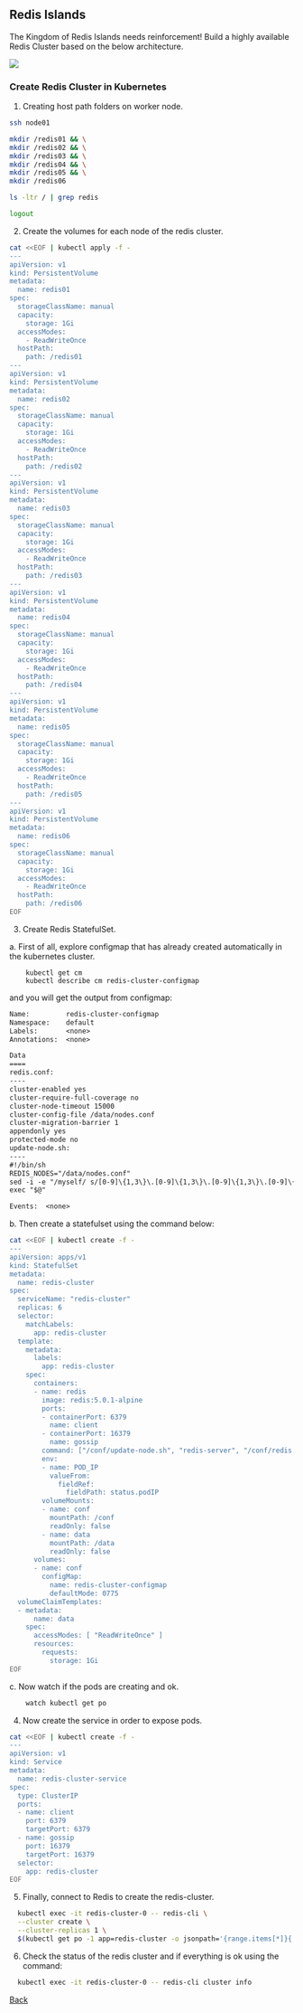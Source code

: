 ## Redis Islands

The Kingdom of Redis Islands needs reinforcement! Build a highly available Redis Cluster based on the below architecture.

![](images/redis-architecture.png)

### Create Redis Cluster in Kubernetes ###

1. Creating host path folders on worker node.

```sh
ssh node01

mkdir /redis01 && \
mkdir /redis02 && \
mkdir /redis03 && \
mkdir /redis04 && \
mkdir /redis05 && \
mkdir /redis06

ls -ltr / | grep redis

logout
```

2. Create the volumes for each node of the redis cluster.
```sh
cat <<EOF | kubectl apply -f -
---
apiVersion: v1
kind: PersistentVolume
metadata:
  name: redis01
spec:
  storageClassName: manual
  capacity:
    storage: 1Gi
  accessModes:
    - ReadWriteOnce
  hostPath:
    path: /redis01
---
apiVersion: v1
kind: PersistentVolume
metadata:
  name: redis02
spec:
  storageClassName: manual
  capacity:
    storage: 1Gi
  accessModes:
    - ReadWriteOnce
  hostPath:
    path: /redis02
---
apiVersion: v1
kind: PersistentVolume
metadata:
  name: redis03
spec:
  storageClassName: manual
  capacity:
    storage: 1Gi
  accessModes:
    - ReadWriteOnce
  hostPath:
    path: /redis03
---
apiVersion: v1
kind: PersistentVolume
metadata:
  name: redis04
spec:
  storageClassName: manual
  capacity:
    storage: 1Gi
  accessModes:
    - ReadWriteOnce
  hostPath:
    path: /redis04
---
apiVersion: v1
kind: PersistentVolume
metadata:
  name: redis05
spec:
  storageClassName: manual
  capacity:
    storage: 1Gi
  accessModes:
    - ReadWriteOnce
  hostPath:
    path: /redis05
---
apiVersion: v1
kind: PersistentVolume
metadata:
  name: redis06
spec:
  storageClassName: manual
  capacity:
    storage: 1Gi
  accessModes:
    - ReadWriteOnce
  hostPath:
    path: /redis06
EOF
```

3. Create Redis StatefulSet.

a. First of all, explore configmap that has already created automatically in the kubernetes cluster.

```
    kubectl get cm
    kubectl describe cm redis-cluster-configmap
```
and you will get the output from configmap:

```txt
Name:         redis-cluster-configmap
Namespace:    default
Labels:       <none>
Annotations:  <none>

Data
====
redis.conf:
----
cluster-enabled yes
cluster-require-full-coverage no
cluster-node-timeout 15000
cluster-config-file /data/nodes.conf
cluster-migration-barrier 1
appendonly yes
protected-mode no
update-node.sh:
----
#!/bin/sh
REDIS_NODES="/data/nodes.conf"
sed -i -e "/myself/ s/[0-9]\{1,3\}\.[0-9]\{1,3\}\.[0-9]\{1,3\}\.[0-9]\{1,3\}/${POD_IP}/" ${REDIS_NODES}
exec "$@"

Events:  <none>
```
b. Then create a statefulset using the command below:

```sh
cat <<EOF | kubectl create -f -
---
apiVersion: apps/v1
kind: StatefulSet
metadata:
  name: redis-cluster
spec:
  serviceName: "redis-cluster"
  replicas: 6
  selector:
    matchLabels:
      app: redis-cluster
  template:
    metadata:
      labels:
        app: redis-cluster
    spec:
      containers:
      - name: redis
        image: redis:5.0.1-alpine
        ports:
        - containerPort: 6379
          name: client
        - containerPort: 16379
          name: gossip
        command: ["/conf/update-node.sh", "redis-server", "/conf/redis.conf"]
        env:
        - name: POD_IP
          valueFrom:
            fieldRef:
              fieldPath: status.podIP
        volumeMounts:
        - name: conf
          mountPath: /conf
          readOnly: false
        - name: data
          mountPath: /data
          readOnly: false
      volumes:
      - name: conf
        configMap:
          name: redis-cluster-configmap
          defaultMode: 0775
  volumeClaimTemplates:
  - metadata:
      name: data
    spec:
      accessModes: [ "ReadWriteOnce" ]
      resources:
        requests:
          storage: 1Gi
EOF
```

c. Now watch if the pods are creating and ok.

```sh
    watch kubectl get po
```

4. Now create the service in order to expose pods.

```sh
cat <<EOF | kubectl create -f -
---
apiVersion: v1
kind: Service
metadata:
  name: redis-cluster-service
spec:
  type: ClusterIP
  ports:
  - name: client
    port: 6379
    targetPort: 6379
  - name: gossip
    port: 16379
    targetPort: 16379
  selector:
    app: redis-cluster
EOF
```
5. Finally, connect to Redis to create the redis-cluster.

```sh
  kubectl exec -it redis-cluster-0 -- redis-cli \
  --cluster create \
  --cluster-replicas 1 \
  $(kubectl get po -1 app=redis-cluster -o jsonpath='{range.items[*]}{.status.podIP}:6379')
```

6. Check the status of the redis cluster and if everything is ok using the command:

```sh
  kubectl exec -it redis-cluster-0 -- redis-cli cluster info
```

[Back](../readme.md)